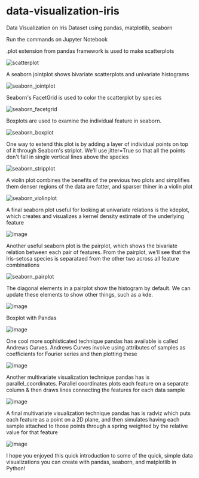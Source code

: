 # data-visualization-iris
Data Visualization on Iris Dataset using pandas, matplotlib, seaborn

Run the commands on Jupyter Notebook

.plot extension from pandas framework is used to make scatterplots

![scatterplot](https://user-images.githubusercontent.com/63820567/123866578-df2ce200-d94a-11eb-9211-222a39f89391.png)

A seaborn jointplot shows bivariate scatterplots and univariate histograms

![seaborn_jointplot](https://user-images.githubusercontent.com/63820567/123866637-f8359300-d94a-11eb-8f52-9e6c8eb667de.png)

Seaborn's FacetGrid is used to color the scatterplot by species

![seaborn_facetgrid](https://user-images.githubusercontent.com/63820567/123866666-01befb00-d94b-11eb-889a-33d02fd00393.png)

Boxplots are used to examine the individual feature in seaborn. 

![seaborn_boxplot](https://user-images.githubusercontent.com/63820567/123866698-0c799000-d94b-11eb-98ab-6ea900025c7c.png)

One way to extend this plot is by adding a layer of individual points on top of it through Seaborn's striplot. We'll use jitter=True so that all the points don't fall in single vertical lines above the species

![seaborn_stripplot](https://user-images.githubusercontent.com/63820567/123866763-1d2a0600-d94b-11eb-97a9-67a479a0c038.png)

A violin plot combines the benefits of the previous two plots and simplifies them denser regions of the data are fatter, and sparser thiner in a violin plot

![seaborn_violinplot](https://user-images.githubusercontent.com/63820567/123866783-24e9aa80-d94b-11eb-8f3a-9ac0ff4e3239.png)

A final seaborn plot useful for looking at univariate relations is the kdeplot, which creates and visualizes a kernel density estimate of the underlying feature

![image](https://user-images.githubusercontent.com/63820567/123868138-ec4ad080-d94c-11eb-9cdd-424438b9b3b1.png)

Another useful seaborn plot is the pairplot, which shows the bivariate relation between each pair of features. From the pairplot, we'll see that the Iris-setosa species is separataed from the other two across all feature combinations

![seaborn_pairplot](https://user-images.githubusercontent.com/63820567/123866822-316e0300-d94b-11eb-93d7-a92adcb736a5.png)

The diagonal elements in a pairplot show the histogram by default. We can update these elements to show other things, such as a kde.

![image](https://user-images.githubusercontent.com/63820567/123867085-86aa1480-d94b-11eb-81e6-7f5f84b6f009.png)

Boxplot with Pandas

![image](https://user-images.githubusercontent.com/63820567/123867054-7d20ac80-d94b-11eb-949d-bf42b340ab1b.png)

One cool more sophisticated technique pandas has available is called Andrews Curves. Andrews Curves involve using attributes of samples as coefficients for Fourier series and then plotting these

![image](https://user-images.githubusercontent.com/63820567/123867226-b6591c80-d94b-11eb-9dd1-dfe79793efc1.png)

Another multivariate visualization technique pandas has is parallel_coordinates. Parallel coordinates plots each feature on a separate column & then draws lines connecting the features for each data sample

![image](https://user-images.githubusercontent.com/63820567/123867330-d688db80-d94b-11eb-9335-2ec1e338344f.png)

A final multivariate visualization technique pandas has is radviz which puts each feature as a point on a 2D plane, and then simulates having each sample attached to those points through a spring weighted by the relative value for that feature

![image](https://user-images.githubusercontent.com/63820567/123867463-046e2000-d94c-11eb-85ef-9f3ff8b565e1.png)


I hope you enjoyed this quick introduction to some of the quick, simple data visualizations you can create with pandas, seaborn, and matplotlib in Python!





